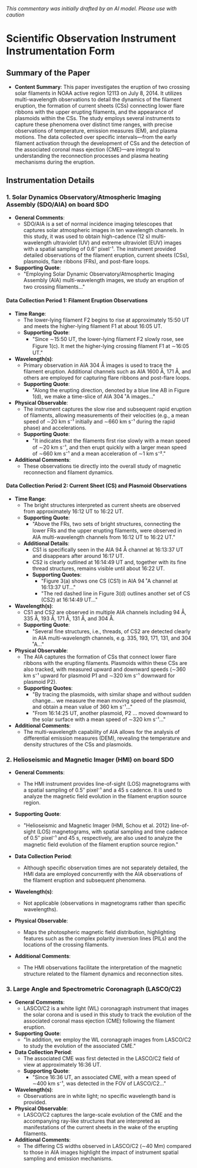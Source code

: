 _This commentary was initially drafted by an AI model. Please use with caution_

# Scientific Observation Instrument Instrumentation Form

## Summary of the Paper
- **Content Summary**: This paper investigates the eruption of two crossing solar filaments in NOAA active region 12113 on July 8, 2014. It utilizes multi-wavelength observations to detail the dynamics of the filament eruption, the formation of current sheets (CSs) connecting lower flare ribbons with the upper erupting filaments, and the appearance of plasmoids within the CSs. The study employs several instruments to capture these phenomena over distinct time ranges, with precise observations of temperature, emission measures (EM), and plasma motions. The data collected over specific intervals—from the early filament activation through the development of CSs and the detection of the associated coronal mass ejection (CME)—are integral to understanding the reconnection processes and plasma heating mechanisms during the eruption.

## Instrumentation Details

### 1. Solar Dynamics Observatory/Atmospheric Imaging Assembly (SDO/AIA) on board SDO
- **General Comments**:
   - SDO/AIA is a set of normal incidence imaging telescopes that captures solar atmospheric images in ten wavelength channels. In this study, it was used to obtain high-cadence (12 s) multi-wavelength ultraviolet (UV) and extreme ultraviolet (EUV) images with a spatial sampling of 0.6″ pixel⁻¹. The instrument provided detailed observations of the filament eruption, current sheets (CSs), plasmoids, flare ribbons (FRs), and post-flare loops.
- **Supporting Quote**: 
   - "Employing Solar Dynamic Observatory/Atmosphertic Imaging Assembly (AIA) multi-wavelength images, we study an eruption of two crossing ﬁlaments..."
  
#### Data Collection Period 1: Filament Eruption Observations
- **Time Range**: 
   - The lower-lying filament F2 begins to rise at approximately 15:50 UT and meets the higher-lying filament F1 at about 16:05 UT.
   - **Supporting Quote**: 
      - "Since ∼15:50 UT, the lower-lying ﬁlament F2 slowly rose, see Figure 1(c). It met the higher-lying crossing ﬁlament F1 at ∼16:05 UT."
- **Wavelength(s)**:
   - Primary observation in AIA 304 Å images is used to trace the filament eruption. Additional channels such as AIA 1600 Å, 171 Å, and others are employed for capturing flare ribbons and post-flare loops.
   - **Supporting Quote**:
      - "Along the erupting direction, denoted by a blue line AB in Figure 1(d), we make a time-slice of AIA 304 ˚A images..."
- **Physical Observable**:
   - The instrument captures the slow rise and subsequent rapid eruption of filaments, allowing measurements of their velocities (e.g., a mean speed of ∼20 km s⁻¹ initially and ∼660 km s⁻¹ during the rapid phase) and accelerations.
   - **Supporting Quote**:
      - "It indicates that the ﬁlaments ﬁrst rise slowly with a mean speed of ∼20 km s⁻¹, and then erupt quickly with a larger mean speed of ∼660 km s⁻¹ and a mean acceleration of ∼1 km s⁻²."
- **Additional Comments**:
   - These observations tie directly into the overall study of magnetic reconnection and filament dynamics.

#### Data Collection Period 2: Current Sheet (CS) and Plasmoid Observations
- **Time Range**:
   - The bright structures interpreted as current sheets are observed from approximately 16:12 UT to 16:22 UT.
   - **Supporting Quote**:
      - "Above the FRs, two sets of bright structures, connecting the lower FRs and the upper erupting ﬁlaments, were observed in AIA multi-wavelength channels from 16:12 UT to 16:22 UT."
   - **Additional Details**:
      - CS1 is specifically seen in the AIA 94 Å channel at 16:13:37 UT and disappears after around 16:17 UT.
      - CS2 is clearly outlined at 16:14:49 UT and, together with its fine thread structures, remains visible until about 16:22 UT.
      - **Supporting Quotes**:
         - "Figure 3(a) shows one CS (CS1) in AIA 94 ˚A channel at 16:13:37 UT..."
         - "The red dashed line in Figure 3(d) outlines another set of CS (CS2) at 16:14:49 UT..."
- **Wavelength(s)**:
   - CS1 and CS2 are observed in multiple AIA channels including 94 Å, 335 Å, 193 Å, 171 Å, 131 Å, and 304 Å.
   - **Supporting Quote**:
      - "Several ﬁne structures, i.e., threads, of CS2 are detected clearly in AIA multi-wavelength channels, e.g. 335, 193, 171, 131, and 304 ˚A..."
- **Physical Observable**:
   - The AIA captures the formation of CSs that connect lower flare ribbons with the erupting filaments. Plasmoids within these CSs are also tracked, with measured upward and downward speeds (∼360 km s⁻¹ upward for plasmoid P1 and ∼320 km s⁻¹ downward for plasmoid P2).
   - **Supporting Quotes**:
      - "By tracing the plasmoids, with similar shape and without sudden change... we measure the mean moving speed of the plasmoid, and obtain a mean value of 360 km s⁻¹..."
      - "From 16:14:25 UT, another plasmoid, P2 ... moved downward to the solar surface with a mean speed of ∼320 km s⁻¹..."
- **Additional Comments**:
   - The multi-wavelength capability of AIA allows for the analysis of differential emission measures (DEM), revealing the temperature and density structures of the CSs and plasmoids.

### 2. Helioseismic and Magnetic Imager (HMI) on board SDO
- **General Comments**:
   - The HMI instrument provides line-of-sight (LOS) magnetograms with a spatial sampling of 0.5″ pixel⁻¹ and a 45 s cadence. It is used to analyze the magnetic field evolution in the filament eruption source region.
- **Supporting Quote**:
   - "Helioseismic and Magnetic Imager (HMI, Schou et al. 2012) line-of-sight (LOS) magnetograms, with spatial sampling and time cadence of 0.5″ pixel⁻¹ and 45 s, respectively, are also used to analyze the magnetic ﬁeld evolution of the ﬁlament eruption source region."
- **Data Collection Period**:
   - Although specific observation times are not separately detailed, the HMI data are employed concurrently with the AIA observations of the filament eruption and subsequent phenomena.

- **Wavelength(s)**:
   - Not applicable (observations in magnetograms rather than specific wavelengths).
- **Physical Observable**:
   - Maps the photospheric magnetic field distribution, highlighting features such as the complex polarity inversion lines (PILs) and the locations of the crossing filaments.
- **Additional Comments**:
   - The HMI observations facilitate the interpretation of the magnetic structure related to the filament dynamics and reconnection sites.

### 3. Large Angle and Spectrometric Coronagraph (LASCO/C2)
- **General Comments**:
   - LASCO/C2 is a white light (WL) coronagraph instrument that images the solar corona and is used in this study to track the evolution of the associated coronal mass ejection (CME) following the filament eruption.
- **Supporting Quote**:
   - "In addition, we employ the WL coronagraph images from LASCO/C2 to study the evolution of the associated CME."
- **Data Collection Period**:
   - The associated CME was first detected in the LASCO/C2 field of view at approximately 16:36 UT.
   - **Supporting Quote**:
      - "Since 16:36 UT, an associated CME, with a mean speed of ∼400 km s⁻¹, was detected in the FOV of LASCO/C2..."
- **Wavelength(s)**:
   - Observations are in white light; no specific wavelength band is provided.
- **Physical Observable**:
   - LASCO/C2 captures the large-scale evolution of the CME and the accompanying ray-like structures that are interpreted as manifestations of the current sheets in the wake of the erupting filaments.
- **Additional Comments**:
   - The differing CS widths observed in LASCO/C2 (∼40 Mm) compared to those in AIA images highlight the impact of instrument spatial sampling and emission mechanisms.
